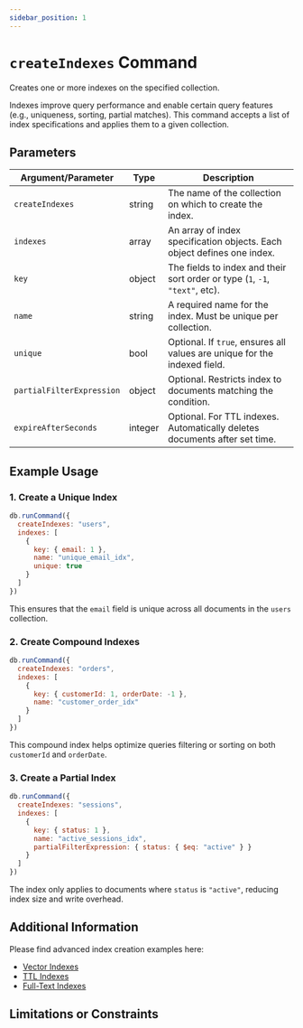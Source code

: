 ```yaml
---
sidebar_position: 1
---
```


<!-- Category for Command "Administrative, Diagnostic, and Utility Commands" should be organized per folder as present in the compatibility document -->




# `createIndexes` Command

<!-- Short description of the command and its usage. -->

Creates one or more indexes on the specified collection.

Indexes improve query performance and enable certain query features (e.g., uniqueness, sorting, partial matches). This command accepts a list of index specifications and applies them to a given collection.

<!-- arguments,modieifers, stage, operators, parameters, options supported by the command in a table (if necessary or available). Takes in the following parameters: -->

## Parameters

| Argument/Parameter | Type   | Description                                                                 |
|--------------------|--------|-----------------------------------------------------------------------------|
| `createIndexes`    | string | The name of the collection on which to create the index.                   |
| `indexes`          | array  | An array of index specification objects. Each object defines one index.    |
| `key`              | object | The fields to index and their sort order or type (`1`, `-1`, `"text"`, etc). |
| `name`             | string | A required name for the index. Must be unique per collection.              |
| `unique`           | bool   | Optional. If `true`, ensures all values are unique for the indexed field.   |
| `partialFilterExpression` | object | Optional. Restricts index to documents matching the condition.     |
| `expireAfterSeconds` | integer | Optional. For TTL indexes. Automatically deletes documents after set time. |

## Example Usage

### 1. Create a Unique Index

```js
db.runCommand({
  createIndexes: "users",
  indexes: [
    {
      key: { email: 1 },
      name: "unique_email_idx",
      unique: true
    }
  ]
})
```

This ensures that the `email` field is unique across all documents in the `users` collection.

### 2. Create Compound Indexes

```js
db.runCommand({
  createIndexes: "orders",
  indexes: [
    {
      key: { customerId: 1, orderDate: -1 },
      name: "customer_order_idx"
    }
  ]
})
```

This compound index helps optimize queries filtering or sorting on both `customerId` and `orderDate`.

### 3. Create a Partial Index

```js
db.runCommand({
  createIndexes: "sessions",
  indexes: [
    {
      key: { status: 1 },
      name: "active_sessions_idx",
      partialFilterExpression: { status: { $eq: "active" } }
    }
  ]
})
```

The index only applies to documents where `status` is `"active"`, reducing index size and write overhead.


## Additional Information

Please find advanced index creation examples here:

- [Vector Indexes](../../guides/vector-search.mdx)
- [TTL Indexes](../../guides/ttl-indexes.mdx)
- [Full-Text Indexes](../../guides/full-text-search.mdx)

## Limitations or Constraints
